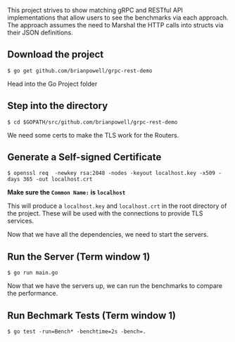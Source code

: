 This project strives to show matching gRPC and RESTful API implementations that allow users to see the benchmarks via each approach. The approach assumes the need to Marshal the HTTP calls into structs via their JSON definitions.

## Download the project
`$ go get github.com/brianpowell/grpc-rest-demo`

Head into the Go Project folder
## Step into the directory
`$ cd $GOPATH/src/github.com/brianpowell/grpc-rest-demo`

We need some certs to make the TLS work for the Routers.
## Generate a Self-signed Certificate
`$ openssl req  -newkey rsa:2048 -nodes -keyout localhost.key -x509 -days 365 -out localhost.crt`

**Make sure the `Common Name:` is `localhost`**

This will produce a `localhost.key` and `localhost.crt` in the root directory of the project. These will be used with the connections to provide TLS services.

Now that we have all the dependencies, we need to start the servers.
## Run the Server (Term window 1)
`$ go run main.go`

Now that we have the servers up, we can run the benchmarks to compare the performance.
## Run Bechmark Tests (Term window 1)
`$ go test -run=Bench* -benchtime=2s -bench=.`
